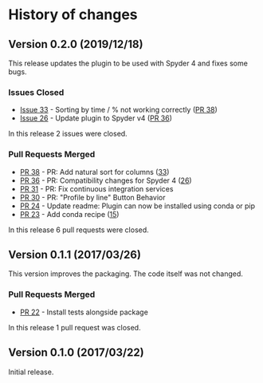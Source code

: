# History of changes

## Version 0.2.0 (2019/12/18)

This release updates the plugin to be used with Spyder 4 and fixes some bugs.

### Issues Closed

* [Issue 33](https://github.com/spyder-ide/spyder-line-profiler/issues/33) - Sorting by time / % not working correctly ([PR 38](https://github.com/spyder-ide/spyder-line-profiler/pull/38))
* [Issue 26](https://github.com/spyder-ide/spyder-line-profiler/issues/26) - Update plugin to Spyder v4 ([PR 36](https://github.com/spyder-ide/spyder-line-profiler/pull/36))

In this release 2 issues were closed.

### Pull Requests Merged

* [PR 38](https://github.com/spyder-ide/spyder-line-profiler/pull/38) - PR: Add natural sort for columns ([33](https://github.com/spyder-ide/spyder-line-profiler/issues/33))
* [PR 36](https://github.com/spyder-ide/spyder-line-profiler/pull/36) - PR: Compatibility changes for Spyder 4 ([26](https://github.com/spyder-ide/spyder-line-profiler/issues/26))
* [PR 31](https://github.com/spyder-ide/spyder-line-profiler/pull/31) - PR: Fix continuous integration services
* [PR 30](https://github.com/spyder-ide/spyder-line-profiler/pull/30) - PR: "Profile by line" Button Behavior
* [PR 24](https://github.com/spyder-ide/spyder-line-profiler/pull/24) - Update readme: Plugin can now be installed using conda or pip
* [PR 23](https://github.com/spyder-ide/spyder-line-profiler/pull/23) - Add conda recipe ([15](https://github.com/spyder-ide/spyder-line-profiler/issues/15))

In this release 6 pull requests were closed.


## Version 0.1.1 (2017/03/26)

This version improves the packaging. The code itself was not changed.

### Pull Requests Merged

* [PR 22](https://github.com/spyder-ide/spyder-line-profiler/pull/22) - Install tests alongside package

In this release 1 pull request was closed.


## Version 0.1.0 (2017/03/22)

Initial release.
